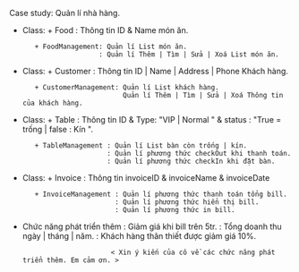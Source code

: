 Case study: Quản lí nhà hàng.


- Class: + Food : Thông tin ID & Name món ăn.

         + FoodManagement: Quản lí List món ăn.
                         : Quản lí Thêm | Tìm | Sửa | Xoá List món ăn.


- Class: + Customer : Thông tin ID | Name | Address | Phone  Khách hàng.
         
         + CustomerManagement: Quản lí List khách hàng.
                               Quản lí Thêm | Tìm | Sửa | Xoá Thông tin của khách hàng.

- Class: + Table : Thông tin ID & Type: "VIP | Normal " & status : "True = trống | false : Kín ".

         + TableManagement : Quản lí List bàn còn trống | kín.
                           : Quản lí phương thức checkOut khi thanh toán.
                           : Quản lí phương thức checkIn khi đặt bàn.

- Class: + Invoice : Thông tin invoiceID & invoiceName & invoiceDate

         + InvoiceManagement : Quản lí phương thức thanh toán tổng bill.
                             : Quản lí phương thức hiển thị bill.
                             : Quản lí phương thức in bill.
                         

+ Chức năng phát triển thêm : Giảm giá khi bill trên 5tr.
                            : Tổng doanh thu ngày | tháng | năm.
                            : Khách hàng thân thiết được giảm giá 10%.

                            < Xin ý kiến của cô về các chức năng phát triển thêm. Em cảm ơn. >